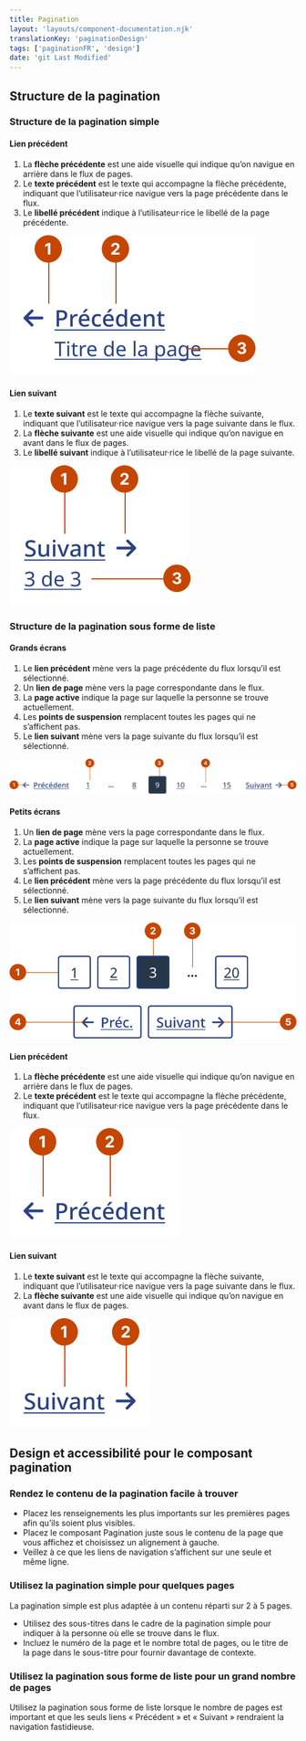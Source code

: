 ```yaml
---
title: Pagination
layout: 'layouts/component-documentation.njk'
translationKey: 'paginationDesign'
tags: ['paginationFR', 'design']
date: 'git Last Modified'
---
```


## Structure de la pagination

### Structure de la pagination simple

#### Lien précédent

<ol class="anatomy-list">
  <li>La <strong>flèche précédente</strong> est une aide visuelle qui indique qu’on navigue en arrière dans le flux de pages.</li>
  <li>Le <strong>texte précédent</strong> est le texte qui accompagne la flèche précédente, indiquant que l’utilisateur·rice navigue vers la page précédente dans le flux.</li>
  <li>Le <strong>libellé précédent</strong> indique à l’utilisateur·rice le libellé de la page précédente.</li>
</ol>

<img class="b-sm b-default p-300" src="/images/fr/components/anatomy/gcds-pagination-simple-previous-anatomy.svg" alt="Le composant de pagination avec des nombres pointant vers des parties individuelles de l’anatomie du lien précédent de la pagination simple." />

#### Lien suivant

<ol class="anatomy-list">
  <li>Le <strong>texte suivant</strong> est le texte qui accompagne la flèche suivante, indiquant que l’utilisateur·rice navigue vers la page suivante dans le flux.</li>
  <li>La <strong>flèche suivante</strong> est une aide visuelle qui indique qu’on navigue en avant dans le flux de pages.</li>
  <li>Le <strong>libellé suivant</strong> indique à l’utilisateur·rice le libellé de la page suivante.</li>
</ol>

<img class="b-sm b-default p-300" src="/images/fr/components/anatomy/gcds-pagination-simple-next-anatomy.svg" alt="Le composant de pagination avec des nombres pointant vers des parties individuelles de l’anatomie du lien suivant de la pagination simple." />

### Structure de la pagination sous forme de liste

#### Grands écrans

<ol class="anatomy-list">
  <li>Le <strong>lien précédent</strong> mène vers la page précédente du flux lorsqu’il est sélectionné.</li>
  <li>Un <strong>lien de page</strong> mène vers la page correspondante dans le flux.</li>
  <li>La <strong>page active</strong> indique la page sur laquelle la personne se trouve actuellement.</li>
  <li>Les <strong>points de suspension</strong> remplacent toutes les pages qui ne s’affichent pas.</li>
  <li>Le <strong>lien suivant</strong> mène vers la page suivante du flux lorsqu’il est sélectionné.</li>
</ol>

<img class="b-sm b-default p-300" src="/images/fr/components/anatomy/gcds-pagination-list-large-anatomy.svg" alt="Le composant de pagination avec des nombres pointant vers des parties individuelles de l’anatomie de la pagination sous forme de liste sur grand écran." />

#### Petits écrans

<ol class="anatomy-list">
  <li>Un <strong>lien de page</strong> mène vers la page correspondante dans le flux.</li>
  <li>La <strong>page active</strong> indique la page sur laquelle la personne se trouve actuellement.</li>
  <li>Les <strong>points de suspension</strong> remplacent toutes les pages qui ne s’affichent pas.</li>
  <li>Le <strong>lien précédent</strong> mène vers la page précédente du flux lorsqu’il est sélectionné.</li>
  <li>Le <strong>lien suivant</strong> mène vers la page suivante du flux lorsqu’il est sélectionné.</li>
</ol>

<img class="b-sm b-default p-300" src="/images/fr/components/anatomy/gcds-pagination-list-small-anatomy.svg" alt="Le composant de pagination avec des nombres pointant vers des parties individuelles de l’anatomie de la pagination sous forme de liste sur petits écran." />

#### Lien précédent

<ol class="anatomy-list">
  <li>La <strong>flèche précédente</strong> est une aide visuelle qui indique qu’on navigue en arrière dans le flux de pages.</li>
  <li>Le <strong>texte précédent</strong> est le texte qui accompagne la flèche précédente, indiquant que l’utilisateur·rice navigue vers la page précédente dans le flux.</li>
</ol>

<img class="b-sm b-default p-300" src="/images/fr/components/anatomy/gcds-pagination-list-previous-anatomy.svg" alt="Le composant de pagination avec des nombres pointant vers des parties individuelles de l'anatomie du lien précédent de la pagination sous forme de liste." />

#### Lien suivant

<ol class="anatomy-list">
  <li>Le <strong>texte suivant</strong> est le texte qui accompagne la flèche suivante, indiquant que l’utilisateur·rice navigue vers la page suivante dans le flux.</li>
  <li>La <strong>flèche suivante</strong> est une aide visuelle qui indique qu’on navigue en avant dans le flux de pages.</li>
</ol>

<img class="b-sm b-default p-300" src="/images/fr/components/anatomy/gcds-pagination-list-next-anatomy.svg" alt="Le composant de pagination avec des nombres pointant vers des parties individuelles de l'anatomie du lien suivant de la pagination sous forme de liste." />

## Design et accessibilité pour le composant pagination

### Rendez le contenu de la pagination facile à trouver

- Placez les renseignements les plus importants sur les premières pages afin qu’ils soient plus visibles.
- Placez le composant Pagination juste sous le contenu de la page que vous affichez et choisissez un alignement à gauche.
- Veillez à ce que les liens de navigation s’affichent sur une seule et même ligne.

### Utilisez la pagination simple pour quelques pages

La pagination simple est plus adaptée à un contenu réparti sur 2 à 5 pages.

- Utilisez des sous-titres dans le cadre de la pagination simple pour indiquer à la personne où elle se trouve dans le flux.
- Incluez le numéro de la page et le nombre total de pages, ou le titre de la page dans le sous-titre pour fournir davantage de contexte.

### Utilisez la pagination sous forme de liste pour un grand nombre de pages

Utilisez la pagination sous forme de liste lorsque le nombre de pages est important et que les seuls liens « Précédent » et « Suivant » rendraient la navigation fastidieuse.
